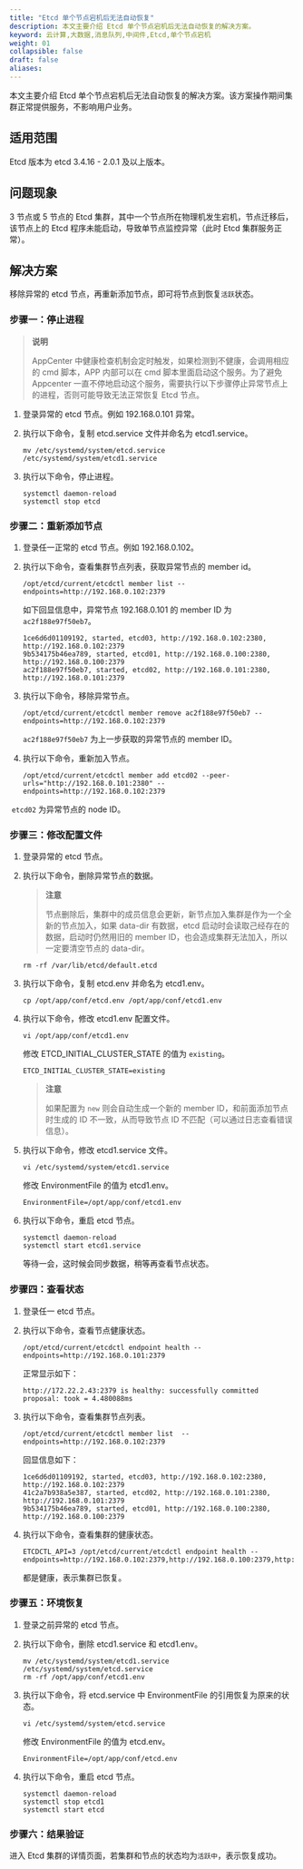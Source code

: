 ```yaml
---
title: "Etcd 单个节点宕机后无法自动恢复"
description: 本文主要介绍 Etcd 单个节点宕机后无法自动恢复的解决方案。 
keyword: 云计算,大数据,消息队列,中间件,Etcd,单个节点宕机
weight: 01
collapsible: false
draft: false
aliases: 
---
```


本文主要介绍 Etcd 单个节点宕机后无法自动恢复的解决方案。该方案操作期间集群正常提供服务，不影响用户业务。

## 适用范围

Etcd 版本为 etcd 3.4.16 - 2.0.1 及以上版本。

## 问题现象

3 节点或 5 节点的 Etcd 集群，其中一个节点所在物理机发生宕机，节点迁移后，该节点上的 Etcd 程序未能启动，导致单节点监控异常（此时 Etcd 集群服务正常）。

## 解决方案

移除异常的 etcd 节点，再重新添加节点，即可将节点到恢复`活跃`状态。

### 步骤一：停止进程

> **说明**
> 
> AppCenter 中健康检查机制会定时触发，如果检测到不健康，会调用相应的 cmd 脚本，APP 内部可以在 cmd 脚本里面启动这个服务。为了避免 Appcenter 一直不停地启动这个服务，需要执行以下步骤停止异常节点上的进程，否则可能导致无法正常恢复 Etcd 节点。


1. 登录异常的 etcd 节点。例如 192.168.0.101 异常。

2. 执行以下命令，复制 etcd.service 文件并命名为 etcd1.service。

   ```
   mv /etc/systemd/system/etcd.service /etc/systemd/system/etcd1.service
   ```

2. 执行以下命令，停止进程。

   ```
   systemctl daemon-reload
   systemctl stop etcd
   ```

### 步骤二：重新添加节点

1. 登录任一正常的 etcd 节点。例如 192.168.0.102。

2. 执行以下命令，查看集群节点列表，获取异常节点的 member id。

   ```
   /opt/etcd/current/etcdctl member list --endpoints=http://192.168.0.102:2379
   ```

   如下回显信息中，异常节点 192.168.0.101 的 member ID 为 `ac2f188e97f50eb7`。

   ```
   1ce6d6d01109192, started, etcd03, http://192.168.0.102:2380, http://192.168.0.102:2379
   9b534175b46ea789, started, etcd01, http://192.168.0.100:2380, http://192.168.0.100:2379
   ac2f188e97f50eb7, started, etcd02, http://192.168.0.101:2380, http://192.168.0.101:2379
   ```

3. 执行以下命令，移除异常节点。

   ```
   /opt/etcd/current/etcdctl member remove ac2f188e97f50eb7 --endpoints=http://192.168.0.102:2379
   ```

   `ac2f188e97f50eb7` 为上一步获取的异常节点的 member ID。

4. 执行以下命令，重新加入节点。

   ```
   /opt/etcd/current/etcdctl member add etcd02 --peer-urls="http://192.168.0.101:2380" --endpoints=http://192.168.0.102:2379
   ```

​		`etcd02` 为异常节点的 node ID。

### 步骤三：修改配置文件

1. 登录异常的 etcd 节点。

2. 执行以下命令，删除异常节点的数据。

   >  **注意**
   > 
   > 节点删除后，集群中的成员信息会更新，新节点加入集群是作为一个全新的节点加入，如果 data-dir 有数据，etcd 启动时会读取己经存在的数据，启动时仍然用旧的 member ID，也会造成集群无法加入，所以一定要清空节点的 data-dir。

   ```
   rm -rf /var/lib/etcd/default.etcd
   ```

3. 执行以下命令，复制 etcd.env 并命名为 etcd1.env。

   ```
   cp /opt/app/conf/etcd.env /opt/app/conf/etcd1.env 
   ```

4. 执行以下命令，修改 etcd1.env 配置文件。

   ```
   vi /opt/app/conf/etcd1.env
   ```

   修改 ETCD_INITIAL_CLUSTER_STATE 的值为 `existing`。

   ```
   ETCD_INITIAL_CLUSTER_STATE=existing
   ```

   > **注意**
   >
   > 如果配置为 `new` 则会自动生成一个新的 member ID，和前面添加节点时生成的 ID 不一致，从而导致节点 ID 不匹配（可以通过日志查看错误信息）。

5. 执行以下命令，修改 etcd1.service 文件。

   ```
   vi /etc/systemd/system/etcd1.service
   ```

   修改 EnvironmentFile 的值为 etcd1.env。

   ```
   EnvironmentFile=/opt/app/conf/etcd1.env
   ```

6. 执行以下命令，重启 etcd 节点。

   ```
   systemctl daemon-reload
   systemctl start etcd1.service
   ```

   等待一会，这时候会同步数据，稍等再查看节点状态。

### 步骤四：查看状态

1. 登录任一 etcd 节点。

1. 执行以下命令，查看节点健康状态。

   ```
   /opt/etcd/current/etcdctl endpoint health --endpoints=http://192.168.0.101:2379
   ```

   正常显示如下：
   
   ```
   http://172.22.2.43:2379 is healthy: successfully committed proposal: took = 4.480088ms
   ```
   
2. 执行以下命令，查看集群节点列表。

   ```
   /opt/etcd/current/etcdctl member list  --endpoints=http://192.168.0.102:2379
   ```

   回显信息如下：

   ```
   1ce6d6d01109192, started, etcd03, http://192.168.0.102:2380, http://192.168.0.102:2379
   41c2a7b938a5e387, started, etcd02, http://192.168.0.101:2380, http://192.168.0.101:2379
   9b534175b46ea789, started, etcd01, http://192.168.0.100:2380, http://192.168.0.100:2379
   ```

3. 执行以下命令，查看集群的健康状态。

   ```
   ETCDCTL_API=3 /opt/etcd/current/etcdctl endpoint health --endpoints=http://192.168.0.102:2379,http://192.168.0.100:2379,http://192.168.0.101:2379
   ```

   都是健康，表示集群已恢复。

### 步骤五：环境恢复

1. 登录之前异常的 etcd 节点。
2. 执行以下命令，删除 etcd1.service 和 etcd1.env。

   ```
   mv /etc/systemd/system/etcd1.service /etc/systemd/system/etcd.service
   rm -rf /opt/app/conf/etcd1.env 
   ```

3. 执行以下命令，将 etcd.service 中 EnvironmentFile 的引用恢复为原来的状态。

   ```
   vi /etc/systemd/system/etcd.service
   ```

   修改 EnvironmentFile 的值为 etcd.env。

   ```
   EnvironmentFile=/opt/app/conf/etcd.env
   ```

2. 执行以下命令，重启 etcd 节点。

   ```
   systemctl daemon-reload
   systemctl stop etcd1
   systemctl start etcd
   ```

### 步骤六：结果验证

进入 Etcd 集群的详情页面，若集群和节点的状态均为`活跃中`，表示恢复成功。

